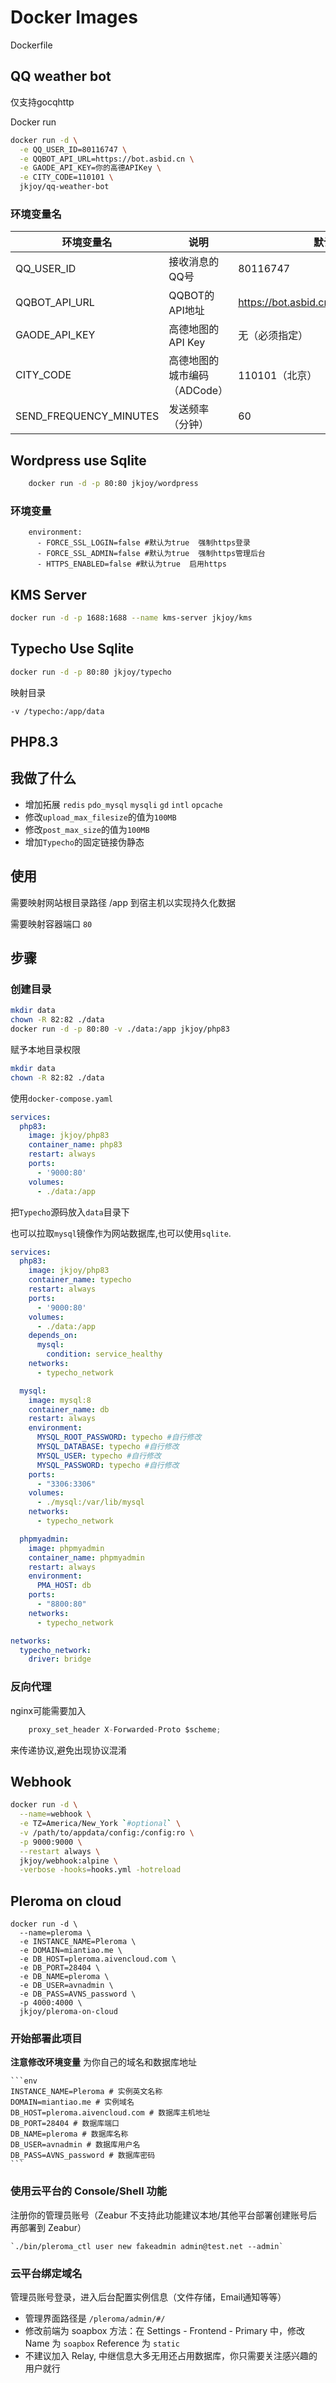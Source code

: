 # Docker Images
Dockerfile

## QQ weather bot

仅支持gocqhttp

Docker run

```bash
docker run -d \
  -e QQ_USER_ID=80116747 \
  -e QQBOT_API_URL=https://bot.asbid.cn \
  -e GAODE_API_KEY=你的高德APIKey \
  -e CITY_CODE=110101 \
  jkjoy/qq-weather-bot
```

### 环境变量名

|环境变量名	|说明	|默认值|
|---|---|---|
|QQ_USER_ID	|接收消息的QQ号	|80116747|
|QQBOT_API_URL	|QQBOT的API地址	|https://bot.asbid.cn/send_private_msg|
|GAODE_API_KEY	|高德地图的API Key	|无（必须指定）|
|CITY_CODE	|高德地图的城市编码（ADCode）	|110101（北京）|
|SEND_FREQUENCY_MINUTES|发送频率（分钟）|60|

## Wordpress use Sqlite

```bash
    docker run -d -p 80:80 jkjoy/wordpress
```


### 环境变量
```
    environment:
      - FORCE_SSL_LOGIN=false #默认为true  强制https登录
      - FORCE_SSL_ADMIN=false #默认为true  强制https管理后台
      - HTTPS_ENABLED=false #默认为true  启用https
```
## KMS Server

```bash 
docker run -d -p 1688:1688 --name kms-server jkjoy/kms
```

## Typecho Use Sqlite

```bash 
docker run -d -p 80:80 jkjoy/typecho
```

映射目录
```
-v /typecho:/app/data
```
## PHP8.3

## 我做了什么

- 增加拓展 `redis` `pdo_mysql` `mysqli` `gd` `intl` `opcache`
- 修改`upload_max_filesize`的值为`100MB`
- 修改`post_max_size`的值为`100MB`
- 增加`Typecho`的固定链接伪静态

## 使用
需要映射网站根目录路径 /app 到宿主机以实现持久化数据

需要映射容器端口 `80`
## 步骤

### 创建目录

```bash
mkdir data
chown -R 82:82 ./data
docker run -d -p 80:80 -v ./data:/app jkjoy/php83
```
赋予本地目录权限

```bash
mkdir data
chown -R 82:82 ./data
```

使用`docker-compose.yaml`

```yaml
services:
  php83:
    image: jkjoy/php83
    container_name: php83
    restart: always
    ports:
      - '9000:80'
    volumes:
      - ./data:/app
```

把`Typecho`源码放入`data`目录下

也可以拉取`mysql`镜像作为网站数据库,也可以使用`sqlite`.

```yaml
services:
  php83:
    image: jkjoy/php83
    container_name: typecho
    restart: always
    ports:
      - '9000:80'
    volumes:
      - ./data:/app
    depends_on:
      mysql:
        condition: service_healthy
    networks:
      - typecho_network

  mysql:
    image: mysql:8
    container_name: db
    restart: always
    environment:
      MYSQL_ROOT_PASSWORD: typecho #自行修改
      MYSQL_DATABASE: typecho #自行修改
      MYSQL_USER: typecho #自行修改
      MYSQL_PASSWORD: typecho #自行修改
    ports:
      - "3306:3306"
    volumes:
      - ./mysql:/var/lib/mysql
    networks:
      - typecho_network

  phpmyadmin:
    image: phpmyadmin
    container_name: phpmyadmin
    restart: always
    environment:
      PMA_HOST: db
    ports:
      - "8800:80"
    networks:
      - typecho_network

networks:
  typecho_network:
    driver: bridge
```

### 反向代理

nginx可能需要加入
```js
    proxy_set_header X-Forwarded-Proto $scheme; 
```
来传递协议,避免出现协议混淆

## Webhook

```bash
docker run -d \
  --name=webhook \
  -e TZ=America/New_York `#optional` \
  -v /path/to/appdata/config:/config:ro \
  -p 9000:9000 \
  --restart always \
  jkjoy/webhook:alpine \
  -verbose -hooks=hooks.yml -hotreload
```

## Pleroma on cloud

```
docker run -d \
  --name=pleroma \
  -e INSTANCE_NAME=Pleroma \
  -e DOMAIN=miantiao.me \
  -e DB_HOST=pleroma.aivencloud.com \
  -e DB_PORT=28404 \
  -e DB_NAME=pleroma \
  -e DB_USER=avnadmin \
  -e DB_PASS=AVNS_password \
  -p 4000:4000 \
  jkjoy/pleroma-on-cloud
```
### 开始部署此项目

**注意修改环境变量** 为你自己的域名和数据库地址

    ```env
    INSTANCE_NAME=Pleroma # 实例英文名称
    DOMAIN=miantiao.me # 实例域名
    DB_HOST=pleroma.aivencloud.com # 数据库主机地址
    DB_PORT=28404 # 数据库端口
    DB_NAME=pleroma # 数据库名称
    DB_USER=avnadmin # 数据库用户名
    DB_PASS=AVNS_password # 数据库密码
    ```

### 使用云平台的 Console/Shell 功能

注册你的管理员账号（Zeabur 不支持此功能建议本地/其他平台部署创建账号后再部署到 Zeabur）

    `./bin/pleroma_ctl user new fakeadmin admin@test.net --admin`

### 云平台绑定域名

管理员账号登录，进入后台配置实例信息（文件存储，Email通知等等）

   - 管理界面路径是 `/pleroma/admin/#/`
   - 修改前端为 soapbox 方法：在 Settings - Frontend - Primary 中，修改 Name 为 `soapbox` Reference 为 `static`
   - 不建议加入 Relay, 中继信息大多无用还占用数据库，你只需要关注感兴趣的用户就行
